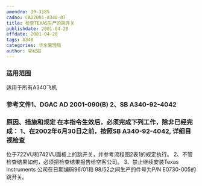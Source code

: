 ```yaml
---
amendno: 39-3185
cadno: CAD2001-A340-07
title: 检查TEXAS生产的跳开关
publishdate: 2001-04-20
effdate: 2001-04-20
tags: A340
categories: 华东管理局
author: 邬纪召
---
```


### 适用范围 
适用于所有A340飞机

<!--more-->
### 参考文件1、DGAC AD 2001-090(B) 2、SB A340-92-4042

### 原因、措施和规定 在本指令生效后，必须完成下列工作，除非已经完成：     1、在2002年6月30日之前，按照SB A340-92-4042, 详细目视检查
位于722VU和742VU面板上的跳开关，并参考流程图2表1的规定执行。     2、不管检查结果如何，必须把检查结果报告给空客公司。     3、禁止继续安装Texas Instruments 公司在日期编码96/01和
98/52之间生产的件号为P/N E0730-005的跳开关。
